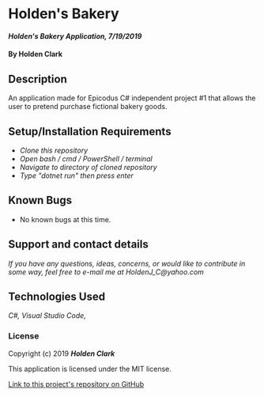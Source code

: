# Holden's Bakery

#### _Holden's Bakery Application, 7/19/2019_

#### By **Holden Clark**

## Description

An application made for Epicodus C# independent project #1 that allows the user to pretend purchase fictional bakery goods.

## Setup/Installation Requirements

* _Clone this repository_
* _Open bash / cmd / PowerShell / terminal_
* _Navigate to directory of cloned repository_
* _Type "dotnet run" then press enter_

## Known Bugs
* No known bugs at this time.

## Support and contact details

_If you have any questions, ideas, concerns, or would like to contribute in some way, feel free to e-mail me at HoldenJ_C@yahoo.com_

## Technologies Used
_C#,_
_Visual Studio Code,_

### License

Copyright (c) 2019 **_Holden Clark_**

This application is licensed under the MIT license.

[Link to this project's repository on GitHub](https://github.com/HoldenJC/bakery-c)